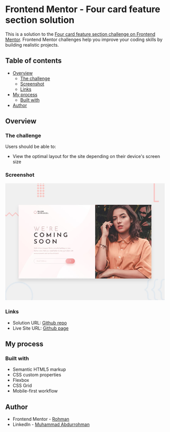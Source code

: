 # Frontend Mentor - Four card feature section solution

This is a solution to the [Four card feature section challenge on Frontend Mentor](https://www.frontendmentor.io/challenges/four-card-feature-section-weK1eFYK). Frontend Mentor challenges help you improve your coding skills by building realistic projects. 

## Table of contents

- [Overview](#overview)
  - [The challenge](#the-challenge)
  - [Screenshot](#screenshot)
  - [Links](#links)
- [My process](#my-process)
  - [Built with](#built-with)
- [Author](#author)


## Overview

### The challenge

Users should be able to:

- View the optimal layout for the site depending on their device's screen size

### Screenshot

![Desktop](./design/desktop-preview.jpg)

### Links

- Solution URL: [Github repo](https://github.com/Hade21/best-apparel-coming-soon)
- Live Site URL: [Github page](https://hade21.github.io/best-apparel-coming-soon)

## My process

### Built with

- Semantic HTML5 markup
- CSS custom properties
- Flexbox
- CSS Grid
- Mobile-first workflow

## Author

- Frontend Mentor - [Rohman](https://www.frontendmentor.io/profile/hade21)
- LinkedIn - [Muhammad Abdurrohman](https://www.linkedin.com/in/muhammad-a-589675141/)
